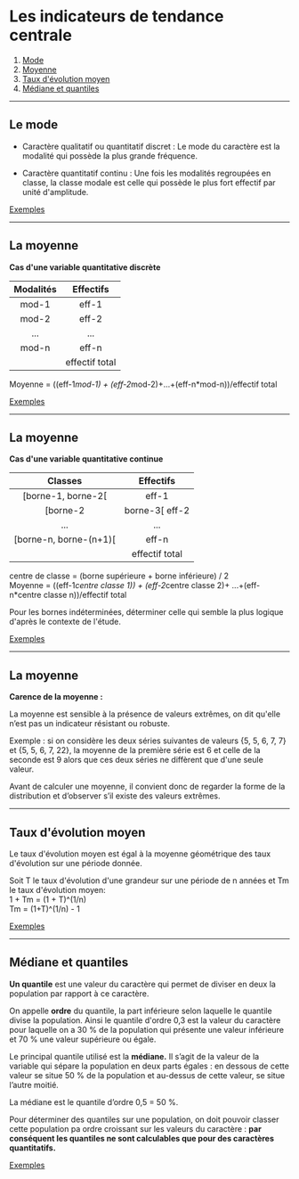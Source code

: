 # Les indicateurs de tendance centrale

  1. [Mode](#/9/1)
  2. [Moyenne](#/9/2)
  3. [Taux d'évolution moyen](#/9/5)
  4. [Médiane et quantiles](#/9/6)


----

## Le mode

- Caractère qualitatif ou quantitatif discret : Le mode du caractère est la modalité qui possède la plus grande fréquence.

- Caractère quantitatif continu : Une fois les modalités regroupées en classe, la classe modale est celle qui possède le plus fort effectif par unité d'amplitude.

[Exemples](files/exemples-mode.odt)  

----

## La moyenne

**Cas d'une variable quantitative discrète**  

| Modalités | Effectifs |
| :---:  |  :---:   |
| mod-1 | eff-1 |
| mod-2 | eff-2 |
| ... | ... |
| mod-n | eff-n |
| | effectif total |  

Moyenne = ((eff-1*mod-1) + (eff-2*mod-2)+...+(eff-n*mod-n))/effectif total  

[Exemples](files/exemples-moyenne.odt)  

----

## La moyenne

**Cas d'une variable quantitative continue**  

| Classes | Effectifs |
| :---:  |  :---:   |
| [borne-1, borne-2[ | eff-1 |
| [borne-2 | borne-3[ eff-2 |
| ... | ... |
| [borne-n, borne-(n+1)[ | eff-n |
| | effectif total |

centre de classe = (borne supérieure + borne inférieure) / 2  
Moyenne = ((eff-1*centre classe 1)) + (eff-2*centre classe 2)+ ...+(eff-n*centre classe n))/effectif total  

Pour les bornes indéterminées, déterminer celle qui semble la plus logique d'après le contexte de l'étude.

[Exemples](files/exemples-moyenne-qualitative-continue.odt)  

----

## La moyenne

**Carence de la moyenne :**  

La moyenne est sensible à la présence de valeurs  extrêmes, on dit  qu'elle n’est pas un indicateur résistant ou robuste.

Exemple : si on considère les deux séries suivantes de valeurs {5, 5, 6, 7, 7} et {5, 5, 6, 7, 22}, la moyenne de la première série est 6 et celle de la seconde est 9 alors que ces deux séries ne diffèrent que d'une seule valeur.

Avant de calculer une moyenne, il convient donc de regarder la forme de la distribution et d’observer s’il existe des valeurs extrêmes.  

----

## Taux d'évolution moyen

Le taux d'évolution moyen est égal à la moyenne géométrique des taux d'évolution sur une période donnée.

Soit T le taux d'évolution d'une grandeur sur une période de n années et Tm le taux d'évolution moyen:  
1 + Tm = (1 + T)^(1/n)  
Tm = (1+T)^(1/n) - 1  

[Exemples](files/exemples-taux-evolution-moyen.odt)  

----

## Médiane et quantiles

**Un quantile** est une valeur du caractère qui permet de diviser en deux la population par rapport à ce caractère.

On appelle **ordre** du quantile, la part inférieure selon laquelle le quantile divise la population. Ainsi le quantile d'ordre 0,3 est la valeur du caractère pour laquelle on a 30 % de la population qui présente une valeur inférieure et 70 % une valeur supérieure ou égale.

Le principal quantile utilisé est la **médiane.** Il s’agit de la valeur de la variable qui sépare la population en deux parts égales : en dessous de cette valeur se situe 50 % de la population et au-dessus de cette valeur, se situe l’autre moitié.

La médiane est le quantile d’ordre 0,5 = 50 %.

Pour déterminer des quantiles sur une population, on doit pouvoir classer cette population pa ordre croissant sur les valeurs du caractère : **par conséquent les quantiles ne sont calculables que pour des caractères quantitatifs.**

[Exemples](files/exemples-mediane-quantile.odt) 
